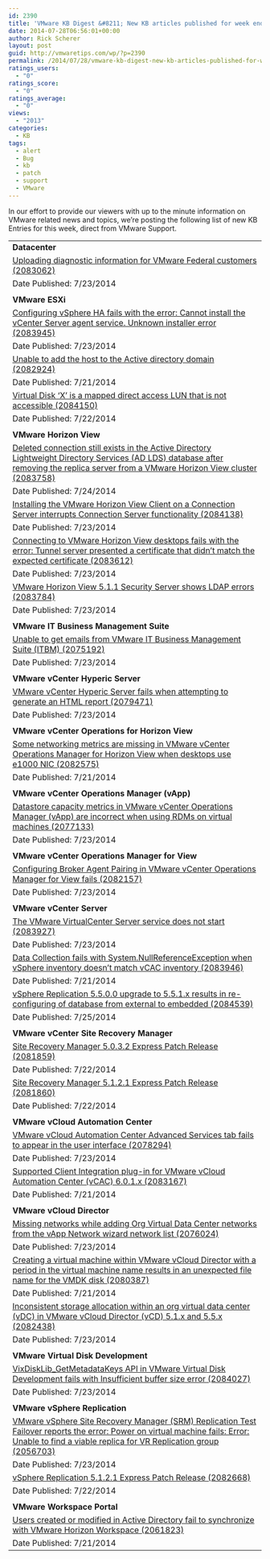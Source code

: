 ```yaml
---
id: 2390
title: 'VMware KB Digest &#8211; New KB articles published for week ending 7/26/14'
date: 2014-07-28T06:56:01+00:00
author: Rick Scherer
layout: post
guid: http://vmwaretips.com/wp/?p=2390
permalink: /2014/07/28/vmware-kb-digest-new-kb-articles-published-for-week-ending-72614/
ratings_users:
  - "0"
ratings_score:
  - "0"
ratings_average:
  - "0"
views:
  - "2013"
categories:
  - KB
tags:
  - alert
  - Bug
  - kb
  - patch
  - support
  - VMware
---
```

In our effort to provide our viewers with up to the minute information on VMware related news and topics, we&#8217;re posting the following list of new KB Entries for this week, direct from VMware Support.

<!--more-->

<table border="0" cellspacing="0" cellpadding="0">
  <tr>
    <td valign="top" width="727">
      <strong>Datacenter</strong>
    </td>
  </tr>
  
  <tr>
    <td valign="top" width="727">
      <a href="http://bit.ly/UFGCth">Uploading diagnostic information for VMware Federal customers (2083062)</a>
    </td>
  </tr>
  
  <tr>
    <td valign="top" width="727">
      Date Published: 7/23/2014
    </td>
  </tr>
  
  <tr>
    <td valign="top" width="727">
    </td>
  </tr>
  
  <tr>
    <td valign="top" width="727">
      <strong>VMware ESXi</strong>
    </td>
  </tr>
  
  <tr>
    <td valign="top" width="727">
      <a href="http://bit.ly/X3HbPp">Configuring vSphere HA fails with the error: Cannot install the vCenter Server agent service. Unknown installer error (2083945)</a>
    </td>
  </tr>
  
  <tr>
    <td valign="top" width="727">
      Date Published: 7/23/2014
    </td>
  </tr>
  
  <tr>
    <td valign="top" width="727">
      <a href="http://bit.ly/UFGCtl">Unable to add the host to the Active directory domain (2082924)</a>
    </td>
  </tr>
  
  <tr>
    <td valign="top" width="727">
      Date Published: 7/21/2014
    </td>
  </tr>
  
  <tr>
    <td valign="top" width="727">
      <a href="http://bit.ly/X3HdGX">Virtual Disk ‘X’ is a mapped direct access LUN that is not accessible (2084150)</a>
    </td>
  </tr>
  
  <tr>
    <td valign="top" width="727">
      Date Published: 7/22/2014
    </td>
  </tr>
  
  <tr>
    <td valign="top" width="727">
    </td>
  </tr>
  
  <tr>
    <td valign="top" width="727">
      <strong>VMware Horizon View </strong>
    </td>
  </tr>
  
  <tr>
    <td valign="top" width="727">
      <a href="http://bit.ly/UFGCJD">Deleted connection still exists in the Active Directory Lightweight Directory Services (AD LDS) database after removing the replica server from a VMware Horizon View cluster (2083758)</a>
    </td>
  </tr>
  
  <tr>
    <td valign="top" width="727">
      Date Published: 7/24/2014
    </td>
  </tr>
  
  <tr>
    <td valign="top" width="727">
      <a href="http://bit.ly/X3Hc5N">Installing the VMware Horizon View Client on a Connection Server interrupts Connection Server functionality (2084138)</a>
    </td>
  </tr>
  
  <tr>
    <td valign="top" width="727">
      Date Published: 7/23/2014
    </td>
  </tr>
  
  <tr>
    <td valign="top" width="727">
      <a href="http://bit.ly/X3Hc5P">Connecting to VMware Horizon View desktops fails with the error: Tunnel server presented a certificate that didn’t match the expected certificate (2083612)</a>
    </td>
  </tr>
  
  <tr>
    <td valign="top" width="727">
      Date Published: 7/23/2014
    </td>
  </tr>
  
  <tr>
    <td valign="top" width="727">
      <a href="http://bit.ly/X3Hc5S">VMware Horizon View 5.1.1 Security Server shows LDAP errors (2083784)</a>
    </td>
  </tr>
  
  <tr>
    <td valign="top" width="727">
      Date Published: 7/23/2014
    </td>
  </tr>
  
  <tr>
    <td valign="top" width="727">
    </td>
  </tr>
  
  <tr>
    <td valign="top" width="727">
      <strong>VMware IT Business Management Suite</strong>
    </td>
  </tr>
  
  <tr>
    <td valign="top" width="727">
      <a href="http://bit.ly/UFGAl1">Unable to get emails from VMware IT Business Management Suite (ITBM) (2075192)</a>
    </td>
  </tr>
  
  <tr>
    <td valign="top" width="727">
      Date Published: 7/23/2014
    </td>
  </tr>
  
  <tr>
    <td valign="top" width="727">
    </td>
  </tr>
  
  <tr>
    <td valign="top" width="727">
      <strong>VMware vCenter Hyperic Server</strong>
    </td>
  </tr>
  
  <tr>
    <td valign="top" width="727">
      <a href="http://bit.ly/X3Hc5Y">VMware vCenter Hyperic Server fails when attempting to generate an HTML report (2079471)</a>
    </td>
  </tr>
  
  <tr>
    <td valign="top" width="727">
      Date Published: 7/23/2014
    </td>
  </tr>
  
  <tr>
    <td valign="top" width="727">
    </td>
  </tr>
  
  <tr>
    <td valign="top" width="727">
      <strong>VMware vCenter Operations for Horizon View</strong>
    </td>
  </tr>
  
  <tr>
    <td valign="top" width="727">
      <a href="http://bit.ly/UFGAl3">Some networking metrics are missing in VMware vCenter Operations Manager for Horizon View when desktops use e1000 NIC (2082575)</a>
    </td>
  </tr>
  
  <tr>
    <td valign="top" width="727">
      Date Published: 7/21/2014
    </td>
  </tr>
  
  <tr>
    <td valign="top" width="727">
    </td>
  </tr>
  
  <tr>
    <td valign="top" width="727">
      <strong>VMware vCenter Operations Manager (vApp) </strong>
    </td>
  </tr>
  
  <tr>
    <td valign="top" width="727">
      <a href="http://bit.ly/X3HdXm">Datastore capacity metrics in VMware vCenter Operations Manager (vApp) are incorrect when using RDMs on virtual machines (2077133)</a>
    </td>
  </tr>
  
  <tr>
    <td valign="top" width="727">
      Date Published: 7/23/2014
    </td>
  </tr>
  
  <tr>
    <td valign="top" width="727">
    </td>
  </tr>
  
  <tr>
    <td valign="top" width="727">
      <strong>VMware vCenter Operations Manager for View</strong>
    </td>
  </tr>
  
  <tr>
    <td valign="top" width="727">
      <a href="http://bit.ly/UFGCJQ">Configuring Broker Agent Pairing in VMware vCenter Operations Manager for View fails (2082157)</a>
    </td>
  </tr>
  
  <tr>
    <td valign="top" width="727">
      Date Published: 7/23/2014
    </td>
  </tr>
  
  <tr>
    <td valign="top" width="727">
    </td>
  </tr>
  
  <tr>
    <td valign="top" width="727">
      <strong>VMware vCenter Server</strong>
    </td>
  </tr>
  
  <tr>
    <td valign="top" width="727">
      <a href="http://bit.ly/X3Hcmk">The VMware VirtualCenter Server service does not start (2083927)</a>
    </td>
  </tr>
  
  <tr>
    <td valign="top" width="727">
      Date Published: 7/23/2014
    </td>
  </tr>
  
  <tr>
    <td valign="top" width="727">
      <a href="http://bit.ly/UFGAl8">Data Collection fails with System.NullReferenceException when vSphere inventory doesn’t match vCAC inventory (2083946)</a>
    </td>
  </tr>
  
  <tr>
    <td valign="top" width="727">
      Date Published: 7/21/2014
    </td>
  </tr>
  
  <tr>
    <td valign="top" width="727">
      <a href="http://bit.ly/X3HdXB">vSphere Replication 5.5.0.0 upgrade to 5.5.1.x results in re-configuring of database from external to embedded (2084539)</a>
    </td>
  </tr>
  
  <tr>
    <td valign="top" width="727">
      Date Published: 7/25/2014
    </td>
  </tr>
  
  <tr>
    <td valign="top" width="727">
    </td>
  </tr>
  
  <tr>
    <td valign="top" width="727">
      <strong>VMware vCenter Site Recovery Manager</strong>
    </td>
  </tr>
  
  <tr>
    <td valign="top" width="727">
      <a href="http://bit.ly/UFGD08">Site Recovery Manager 5.0.3.2 Express Patch Release (2081859)</a>
    </td>
  </tr>
  
  <tr>
    <td valign="top" width="727">
      Date Published: 7/22/2014
    </td>
  </tr>
  
  <tr>
    <td valign="top" width="727">
      <a href="http://bit.ly/UFGD0a">Site Recovery Manager 5.1.2.1 Express Patch Release (2081860)</a>
    </td>
  </tr>
  
  <tr>
    <td valign="top" width="727">
      Date Published: 7/22/2014
    </td>
  </tr>
  
  <tr>
    <td valign="top" width="727">
    </td>
  </tr>
  
  <tr>
    <td valign="top" width="727">
      <strong>VMware vCloud Automation Center</strong>
    </td>
  </tr>
  
  <tr>
    <td valign="top" width="727">
      <a href="http://bit.ly/X3Hcmu">VMware vCloud Automation Center Advanced Services tab fails to appear in the user interface (2078294)</a>
    </td>
  </tr>
  
  <tr>
    <td valign="top" width="727">
      Date Published: 7/23/2014
    </td>
  </tr>
  
  <tr>
    <td valign="top" width="727">
      <a href="http://bit.ly/UFGD0c">Supported Client Integration plug-in for VMware vCloud Automation Center (vCAC) 6.0.1.x (2083167)</a>
    </td>
  </tr>
  
  <tr>
    <td valign="top" width="727">
      Date Published: 7/21/2014
    </td>
  </tr>
  
  <tr>
    <td valign="top" width="727">
    </td>
  </tr>
  
  <tr>
    <td valign="top" width="727">
      <strong>VMware vCloud Director</strong>
    </td>
  </tr>
  
  <tr>
    <td valign="top" width="727">
      <a href="http://bit.ly/X3HcCM">Missing networks while adding Org Virtual Data Center networks from the vApp Network wizard network list (2076024)</a>
    </td>
  </tr>
  
  <tr>
    <td valign="top" width="727">
      Date Published: 7/23/2014
    </td>
  </tr>
  
  <tr>
    <td valign="top" width="727">
      <a href="http://bit.ly/UFGD0e">Creating a virtual machine within VMware vCloud Director with a period in the virtual machine name results in an unexpected file name for the VMDK disk (2080387)</a>
    </td>
  </tr>
  
  <tr>
    <td valign="top" width="727">
      Date Published: 7/21/2014
    </td>
  </tr>
  
  <tr>
    <td valign="top" width="727">
      <a href="http://bit.ly/UFGD0j">Inconsistent storage allocation within an org virtual data center (vDC) in VMware vCloud Director (vCD) 5.1.x and 5.5.x (2082438)</a>
    </td>
  </tr>
  
  <tr>
    <td valign="top" width="727">
      Date Published: 7/23/2014
    </td>
  </tr>
  
  <tr>
    <td valign="top" width="727">
    </td>
  </tr>
  
  <tr>
    <td valign="top" width="727">
      <strong>VMware Virtual Disk Development</strong>
    </td>
  </tr>
  
  <tr>
    <td valign="top" width="727">
      <a href="http://bit.ly/UFGABy">VixDiskLib_GetMetadataKeys API in VMware Virtual Disk Development fails with Insufficient buffer size error (2084027)</a>
    </td>
  </tr>
  
  <tr>
    <td valign="top" width="727">
      Date Published: 7/23/2014
    </td>
  </tr>
  
  <tr>
    <td valign="top" width="727">
    </td>
  </tr>
  
  <tr>
    <td valign="top" width="727">
      <strong>VMware vSphere Replication</strong>
    </td>
  </tr>
  
  <tr>
    <td valign="top" width="727">
      <a href="http://bit.ly/X3HcCV">VMware vSphere Site Recovery Manager (SRM) Replication Test Failover reports the error: Power on virtual machine fails: Error: Unable to find a viable replica for VR Replication group (2056703)</a>
    </td>
  </tr>
  
  <tr>
    <td valign="top" width="727">
      Date Published: 7/23/2014
    </td>
  </tr>
  
  <tr>
    <td valign="top" width="727">
      <a href="http://bit.ly/UFGABC">vSphere Replication 5.1.2.1 Express Patch Release (2082668)</a>
    </td>
  </tr>
  
  <tr>
    <td valign="top" width="727">
      Date Published: 7/22/2014
    </td>
  </tr>
  
  <tr>
    <td valign="top" width="727">
    </td>
  </tr>
  
  <tr>
    <td valign="top" width="727">
      <strong>VMware Workspace Portal</strong>
    </td>
  </tr>
  
  <tr>
    <td valign="top" width="727">
      <a href="http://bit.ly/X3Heuk">Users created or modified in Active Directory fail to synchronize with VMware Horizon Workspace (2061823)</a>
    </td>
  </tr>
  
  <tr>
    <td valign="top" width="727">
      Date Published: 7/21/2014
    </td>
  </tr>
</table>

<div class="feedflare">
</div>